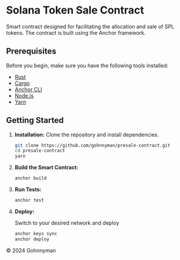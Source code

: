 # Solana Token Sale Contract

Smart contract designed for facilitating the allocation and sale of SPL tokens. The contract is built using the Anchor framework.

## Prerequisites

Before you begin, make sure you have the following tools installed:

- [Rust](https://www.rust-lang.org/tools/install)
- [Cargo](https://doc.rust-lang.org/cargo/getting-started/installation.html)
- [Anchor CLI](https://project-serum.github.io/anchor/getting-started/installation.html)
- [Node.js](https://nodejs.org/en/download/)
- [Yarn](https://yarnpkg.com/getting-started/install)

## Getting Started

1. **Installation:** Clone the repository and install dependencies.

   ```bash
   git clone https://github.com/gohnnyman/presale-contract.git
   cd presale-contract
   yarn
   ```

2. **Build the Smart Contract:**

   ```bash
   anchor build
   ```

3. **Run Tests:**

   ```bash
   anchor test
   ```

4. **Deploy:**

   Switch to your desired network and deploy
   ```bash
   anchor keys sync
   anchor deploy
   ```


© 2024 Gohnnyman
